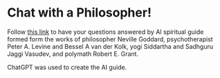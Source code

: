 # Chat with a Philosopher!

Follow [this link](https://personal-coach.streamlit.app/) to have your questions answered by AI spiritual guide formed form the works of philosopher Neville Goddard, psychotherapist Peter A. Levine and Bessel A van der Kolk, yogi Siddartha and Sadhguru Jaggi Vasudev, and polymath Robert E. Grant.

ChatGPT was used to create the AI guide.
 

